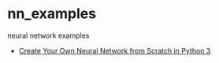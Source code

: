 # nn_examples
neural network examples

- [Create Your Own Neural Network from Scratch in Python 3](https://pythonalgos.com/2021/12/06/create-a-neural-network-from-scratch-in-python-3/)
